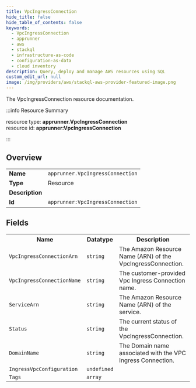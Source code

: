 ```yaml
---
title: VpcIngressConnection
hide_title: false
hide_table_of_contents: false
keywords:
  - VpcIngressConnection
  - apprunner
  - aws
  - stackql
  - infrastructure-as-code
  - configuration-as-data
  - cloud inventory
description: Query, deploy and manage AWS resources using SQL
custom_edit_url: null
image: /img/providers/aws/stackql-aws-provider-featured-image.png
---
```

The VpcIngressConnection resource documentation.

:::info Resource Summary

<div class="row">
<div class="providerDocColumn">
<span>resource type:&nbsp;<b>apprunner.VpcIngressConnection</b></span><br />
<span>resource id:&nbsp;<b>apprunner:VpcIngressConnection</b></span><br />
</div>
</div>

:::

## Overview
<table><tbody>
<tr><td><b>Name</b></td><td><code>apprunner.VpcIngressConnection</code></td></tr>
<tr><td><b>Type</b></td><td>Resource</td></tr>
<tr><td><b>Description</b></td><td></td></tr>
<tr><td><b>Id</b></td><td><code>apprunner:VpcIngressConnection</code></td></tr>
</tbody></table>

## Fields
<table><tbody>
<tr><th>Name</th><th>Datatype</th><th>Description</th></tr>
<tr><td><code>VpcIngressConnectionArn</code></td><td><code>string</code></td><td>The Amazon Resource Name (ARN) of the VpcIngressConnection.</td></tr><tr><td><code>VpcIngressConnectionName</code></td><td><code>string</code></td><td>The customer-provided Vpc Ingress Connection name.</td></tr><tr><td><code>ServiceArn</code></td><td><code>string</code></td><td>The Amazon Resource Name (ARN) of the service.</td></tr><tr><td><code>Status</code></td><td><code>string</code></td><td>The current status of the VpcIngressConnection.</td></tr><tr><td><code>DomainName</code></td><td><code>string</code></td><td>The Domain name associated with the VPC Ingress Connection.</td></tr><tr><td><code>IngressVpcConfiguration</code></td><td><code>undefined</code></td><td></td></tr><tr><td><code>Tags</code></td><td><code>array</code></td><td></td></tr>
</tbody></table>